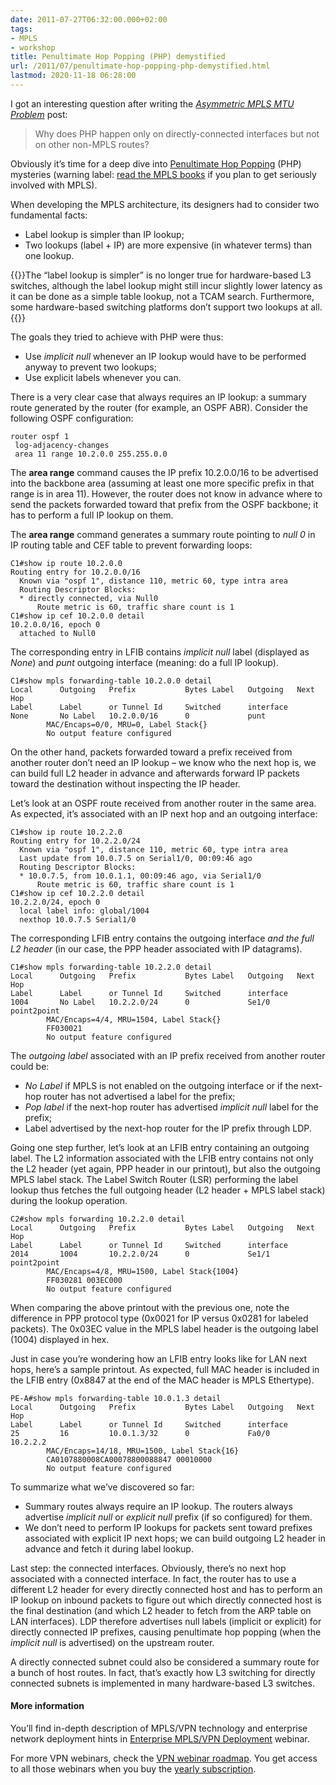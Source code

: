 ```yaml
---
date: 2011-07-27T06:32:00.000+02:00
tags:
- MPLS
- workshop
title: Penultimate Hop Popping (PHP) demystified
url: /2011/07/penultimate-hop-popping-php-demystified.html
lastmod: 2020-11-18 06:28:00
---
```

I got an interesting question after writing the [*Asymmetric MPLS MTU Problem*](https://blog.ipspace.net/2011/07/asymmetric-mpls-mtu-problem.html) post:

> Why does PHP happen only on directly-connected interfaces but not on other non-MPLS routes?

Obviously it’s time for a deep dive into [Penultimate Hop Popping](https://www.ipspace.net/kb/tag/MPLS/Implicit_Explicit_NULL.html) (PHP) mysteries (warning label: [read the MPLS books](https://blog.ipspace.net/2007/07/update-preparing-for-mpls-ccip-exam.html) if you plan to get seriously involved with MPLS).
<!--more-->
When developing the MPLS architecture, its designers had to consider two fundamental facts:

-   Label lookup is simpler than IP lookup;
-   Two lookups (label + IP) are more expensive (in whatever terms) than one lookup.

{{<note info>}}The “label lookup is simpler” is no longer true for hardware-based L3 switches, although the label lookup might still incur slightly lower latency as it can be done as a simple table lookup, not a TCAM search. Furthermore, some hardware-based switching platforms don’t support two lookups at all.{{</note>}}

The goals they tried to achieve with PHP were thus:

-   Use *implicit null* whenever an IP lookup would have to be performed anyway to prevent two lookups;
-   Use explicit labels whenever you can.

There is a very clear case that always requires an IP lookup: a summary route generated by the router (for example, an OSPF ABR). Consider the following OSPF configuration:

``` code
router ospf 1
 log-adjacency-changes
 area 11 range 10.2.0.0 255.255.0.0
```

The **area range** command causes the IP prefix 10.2.0.0/16 to be advertised into the backbone area (assuming at least one more specific prefix in that range is in area 11). However, the router does not know in advance where to send the packets forwarded toward that prefix from the OSPF backbone; it has to perform a full IP lookup on them.

The **area range** command generates a summary route pointing to *null 0* in IP routing table and CEF table to prevent forwarding loops:

``` code
C1#show ip route 10.2.0.0
Routing entry for 10.2.0.0/16
  Known via "ospf 1", distance 110, metric 60, type intra area
  Routing Descriptor Blocks:
  * directly connected, via Null0
      Route metric is 60, traffic share count is 1
C1#show ip cef 10.2.0.0 detail
10.2.0.0/16, epoch 0
  attached to Null0
```

The corresponding entry in LFIB contains *implicit null* label (displayed as *None*) and *punt* outgoing interface (meaning: do a full IP lookup).

``` code
C1#show mpls forwarding-table 10.2.0.0 detail
Local      Outgoing   Prefix           Bytes Label   Outgoing   Next Hop
Label      Label      or Tunnel Id     Switched      interface
None       No Label   10.2.0.0/16      0             punt
        MAC/Encaps=0/0, MRU=0, Label Stack{}
        No output feature configured
```

On the other hand, packets forwarded toward a prefix received from another router don’t need an IP lookup – we know who the next hop is, we can build full L2 header in advance and afterwards forward IP packets toward the destination without inspecting the IP header.

Let’s look at an OSPF route received from another router in the same area. As expected, it’s associated with an IP next hop and an outgoing interface:

``` code
C1#show ip route 10.2.2.0
Routing entry for 10.2.2.0/24
  Known via "ospf 1", distance 110, metric 60, type intra area
  Last update from 10.0.7.5 on Serial1/0, 00:09:46 ago
  Routing Descriptor Blocks:
  * 10.0.7.5, from 10.0.1.1, 00:09:46 ago, via Serial1/0
      Route metric is 60, traffic share count is 1
C1#show ip cef 10.2.2.0 detail
10.2.2.0/24, epoch 0
  local label info: global/1004
  nexthop 10.0.7.5 Serial1/0
```

The corresponding LFIB entry contains the outgoing interface *and the full L2 header* (in our case, the PPP header associated with IP datagrams).

``` code
C1#show mpls forwarding-table 10.2.2.0 detail
Local      Outgoing   Prefix           Bytes Label   Outgoing   Next Hop
Label      Label      or Tunnel Id     Switched      interface
1004       No Label   10.2.2.0/24      0             Se1/0      point2point
        MAC/Encaps=4/4, MRU=1504, Label Stack{}
        FF030021
        No output feature configured
```

The *outgoing label* associated with an IP prefix received from another router could be:

-   *No Label* if MPLS is not enabled on the outgoing interface or if the next-hop router has not advertised a label for the prefix;
-   *Pop label* if the next-hop router has advertised *implicit null* label for the prefix;
-   Label advertised by the next-hop router for the IP prefix through LDP.

Going one step further, let’s look at an LFIB entry containing an outgoing label. The L2 information associated with the LFIB entry contains not only the L2 header (yet again, PPP header in our printout), but also the outgoing MPLS label stack. The Label Switch Router (LSR) performing the label lookup thus fetches the full outgoing header (L2 header + MPLS label stack) during the lookup operation.

``` code
C2#show mpls forwarding 10.2.2.0 detail
Local      Outgoing   Prefix           Bytes Label   Outgoing   Next Hop
Label      Label      or Tunnel Id     Switched      interface
2014       1004       10.2.2.0/24      0             Se1/1      point2point
        MAC/Encaps=4/8, MRU=1500, Label Stack{1004}
        FF030281 003EC000
        No output feature configured
```

When comparing the above printout with the previous one, note the difference in PPP protocol type (0x0021 for IP versus 0x0281 for labeled packets). The 0x03EC value in the MPLS label header is the outgoing label (1004) displayed in hex.

Just in case you’re wondering how an LFIB entry looks like for LAN next hops, here’s a sample printout. As expected, full MAC header is included in the LFIB entry (0x8847 at the end of the MAC header is MPLS Ethertype).

``` code
PE-A#show mpls forwarding-table 10.0.1.3 detail
Local      Outgoing   Prefix           Bytes Label   Outgoing   Next Hop
Label      Label      or Tunnel Id     Switched      interface
25         16         10.0.1.3/32      0             Fa0/0      10.2.2.2
        MAC/Encaps=14/18, MRU=1500, Label Stack{16}
        CA0107880008CA00078800088847 00010000
        No output feature configured
```

To summarize what we’ve discovered so far:

-   Summary routes always require an IP lookup. The routers always advertise *implicit null* or *explicit null* prefix (if so configured) for them.
-   We don’t need to perform IP lookups for packets sent toward prefixes associated with explicit IP next hops; we can build outgoing L2 header in advance and fetch it during label lookup.

Last step: the connected interfaces. Obviously, there’s no next hop associated with a connected interface. In fact, the router has to use a different L2 header for every directly connected host and has to perform an IP lookup on inbound packets to figure out which directly connected host is the final destination (and which L2 header to fetch from the ARP table on LAN interfaces). LDP therefore advertises null labels (implicit or explicit) for directly connected IP prefixes, causing penultimate hop popping (when the *implicit null* is advertised) on the upstream router.

A directly connected subnet could also be considered a summary route for a bunch of host routes. In fact, that’s exactly how L3 switching for directly connected subnets is implemented in many hardware-based L3 switches.

#### More information

You’ll find in-depth description of MPLS/VPN technology and enterprise network deployment hints in [Enterprise MPLS/VPN Deployment](https://www.ipspace.net/EntMPLS) webinar.

For more VPN webinars, check the [VPN webinar roadmap](https://www.ipspace.net/Roadmap/VPN_webinars). You get access to all those webinars when you buy the [yearly subscription](https://www.ipspace.net/Subscription).
